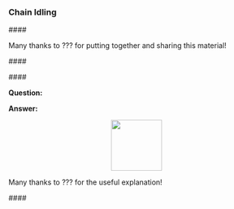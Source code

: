 <head>
<meta http-equiv="Content-Type" content="text/html; charset=utf-8">
<link rel="stylesheet" type="text/css" href="bc.css">
<script src="https://cdn.rawgit.com/google/code-prettify/master/loader/run_prettify.js" type="text/javascript"></script>
</head>

<!---

 twitter:

 the #RevitAPI @AutodeskForge @AutodeskRevit #bim #DynamoBim #ForgeDevCon 

&ndash; 
...

linkedin:

#bim #DynamoBim #ForgeDevCon #Revit #API #IFC #SDK #AI #VisualStudio #Autodesk #AEC #adsk

the [Revit API discussion forum](http://forums.autodesk.com/t5/revit-api-forum/bd-p/160) thread

<center>
<img src="img/" alt="" title="" width="600" height=""/>
<p style="font-size: 80%; font-style:italic"></p>
</center>

<pre class="code">
</pre>

-->

### Chain Idling



####<a name="2"></a> 

Many thanks to ??? for putting together and sharing this material!

####<a name="3"></a> 


####<a name="4"></a> 

**Question:** 

**Answer:** 

<center>
<img src="img/.png" alt="" title="" width="100" height=""/> <!-- 872 x 556 -->
</center>

Many thanks to ??? for the useful explanation!

####<a name="5"></a> 

<pre class="code">
</pre>


